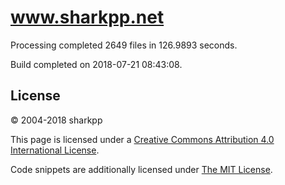 # www.sharkpp.net

Processing completed 2649 files in 126.9893 seconds.

Build completed on 2018-07-21 08:43:08.

## License

&copy; 2004-2018 sharkpp

This page is licensed under a [Creative Commons Attribution 4.0 International License](http://creativecommons.org/licenses/by/4.0/).

Code snippets are additionally licensed under [The MIT License](http://opensource.org/licenses/MIT).
